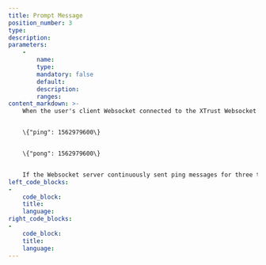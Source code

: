 ```yaml
---
title: Prompt Message
position_number: 3
type:
description:
parameters:
    -
        name:
        type:
        mandatory: false
        default:
        description:
        ranges:
content_markdown: >-
    When the user's client Websocket connected to the XTrust Websocket server, the server will periodically send a ping message to user (currently set as 5 seconds) and include a timestamp. After receiving this prompt message, the user should promptly return the pong message and include the same timestamp in the following format:


    \{"ping": 1562979600\}


    \{"pong": 1562979600\}


    If the Websocket server continuously sent ping messages for three times without receiving any "pong" messages, the server will automatically disconnect with the client. However, after connecting to the server, the user can also send a message "ping" to the server. When the server received the information of ping , it will reply a "pong" message.
left_code_blocks:
-
    code_block:
    title:
    language:
right_code_blocks:
-
    code_block:
    title:
    language:
---
```

